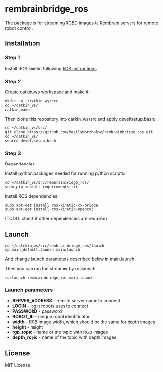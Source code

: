 # rembrainbridge_ros

The package is for streaming RGBD images to [Rembrain](www.rembrain.ie) servers for remote robot control.

## Installation

### Step 1

Install ROS kinetic following [ROS instructions](https://wiki.ros.org/kinetic/Installation/Ubuntu)

### Step 2

Create catkin_ws workspace and make it:
```
mkdir -p ~/catkin_ws/src
cd ~/catkin_ws/
catkin_make
```

Then clone this repository into carkin_ws/src and apply devel/setup.bash:
```
cd ~/catkin_ws/src/
git clone https://github.com/VasilyMorzhakov/rembrainbridge_ros.git
cd ~/catkin_ws/
source devel/setup.bash
```

### Step 3 

Dependencies:

Install python packages needed for running python scripts:
```
cd ~/catkin_ws/src/rembrainbridge_ros/
sudo pip install requirements.txt
```

Install ROS dependencies:
```
sudo apt-get install ros-kinetic-cv-bridge
sudo apt-get install ros-kinetic-opencv3 
```

(TODO: check if other dependencies are required)

## Launch

```
cd ~/catckin_ws/src/rembrainbridge_ros/launch
cp main_default.launch main.launch
```
And change launch parameters described below in main.launch.

Then you can run the streamer by roslaunch:

```
roslaunch rembrainbridge_ros main.launch
```

### Launch parameters

- **SERVER_ADDRESS** - remote server name to connect
- **LOGIN** - login robots uses to connect
- **PASSWORD** - password
- **ROBOT_ID** - unique robot identificator
- **width** - RGB image width, which should be the same for depth images
- **height** - height
- **rgb_topic** - name of the topic with RGB images
- **depth_ropic** - name of the topic with depth images

## License

MIT License
